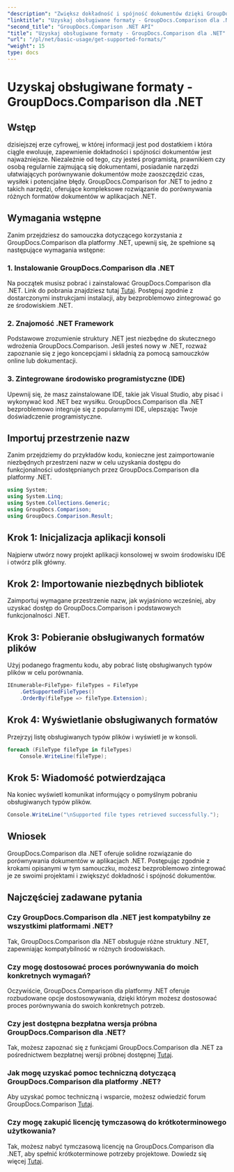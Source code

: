 ```yaml
---
"description": "Zwiększ dokładność i spójność dokumentów dzięki GroupDocs.Comparison dla .NET. Bezproblemowo zintegruj to potężne narzędzie ze swoimi aplikacjami .NET."
"linktitle": "Uzyskaj obsługiwane formaty - GroupDocs.Comparison dla .NET"
"second_title": "GroupDocs.Comparison .NET API"
"title": "Uzyskaj obsługiwane formaty - GroupDocs.Comparison dla .NET"
"url": "/pl/net/basic-usage/get-supported-formats/"
"weight": 15
type: docs
---
```

# Uzyskaj obsługiwane formaty - GroupDocs.Comparison dla .NET

## Wstęp
dzisiejszej erze cyfrowej, w której informacji jest pod dostatkiem i która ciągle ewoluuje, zapewnienie dokładności i spójności dokumentów jest najważniejsze. Niezależnie od tego, czy jesteś programistą, prawnikiem czy osobą regularnie zajmującą się dokumentami, posiadanie narzędzi ułatwiających porównywanie dokumentów może zaoszczędzić czas, wysiłek i potencjalne błędy. GroupDocs.Comparison for .NET to jedno z takich narzędzi, oferujące kompleksowe rozwiązanie do porównywania różnych formatów dokumentów w aplikacjach .NET.
## Wymagania wstępne
Zanim przejdziesz do samouczka dotyczącego korzystania z GroupDocs.Comparison dla platformy .NET, upewnij się, że spełnione są następujące wymagania wstępne:
### 1. Instalowanie GroupDocs.Comparison dla .NET
Na początek musisz pobrać i zainstalować GroupDocs.Comparison dla .NET. Link do pobrania znajdziesz tutaj [Tutaj](https://releases.groupdocs.com/comparison/net/). Postępuj zgodnie z dostarczonymi instrukcjami instalacji, aby bezproblemowo zintegrować go ze środowiskiem .NET.
### 2. Znajomość .NET Framework
Podstawowe zrozumienie struktury .NET jest niezbędne do skutecznego wdrożenia GroupDocs.Comparison. Jeśli jesteś nowy w .NET, rozważ zapoznanie się z jego koncepcjami i składnią za pomocą samouczków online lub dokumentacji.
### 3. Zintegrowane środowisko programistyczne (IDE)
Upewnij się, że masz zainstalowane IDE, takie jak Visual Studio, aby pisać i wykonywać kod .NET bez wysiłku. GroupDocs.Comparison dla .NET bezproblemowo integruje się z popularnymi IDE, ulepszając Twoje doświadczenie programistyczne.

## Importuj przestrzenie nazw
Zanim przejdziemy do przykładów kodu, konieczne jest zaimportowanie niezbędnych przestrzeni nazw w celu uzyskania dostępu do funkcjonalności udostępnianych przez GroupDocs.Comparison dla platformy .NET.
```csharp
using System;
using System.Linq;
using System.Collections.Generic;
using GroupDocs.Comparison;
using GroupDocs.Comparison.Result;
```

## Krok 1: Inicjalizacja aplikacji konsoli
Najpierw utwórz nowy projekt aplikacji konsolowej w swoim środowisku IDE i otwórz plik główny.
## Krok 2: Importowanie niezbędnych bibliotek
Zaimportuj wymagane przestrzenie nazw, jak wyjaśniono wcześniej, aby uzyskać dostęp do GroupDocs.Comparison i podstawowych funkcjonalności .NET.
## Krok 3: Pobieranie obsługiwanych formatów plików
Użyj podanego fragmentu kodu, aby pobrać listę obsługiwanych typów plików w celu porównania.
```csharp
IEnumerable<FileType> fileTypes = FileType
    .GetSupportedFileTypes()
    .OrderBy(fileType => fileType.Extension);
```
## Krok 4: Wyświetlanie obsługiwanych formatów
Przejrzyj listę obsługiwanych typów plików i wyświetl je w konsoli.
```csharp
foreach (FileType fileType in fileTypes)
    Console.WriteLine(fileType);
```
## Krok 5: Wiadomość potwierdzająca
Na koniec wyświetl komunikat informujący o pomyślnym pobraniu obsługiwanych typów plików.
```csharp
Console.WriteLine("\nSupported file types retrieved successfully.");
```

## Wniosek
GroupDocs.Comparison dla .NET oferuje solidne rozwiązanie do porównywania dokumentów w aplikacjach .NET. Postępując zgodnie z krokami opisanymi w tym samouczku, możesz bezproblemowo zintegrować je ze swoimi projektami i zwiększyć dokładność i spójność dokumentów.
## Najczęściej zadawane pytania
### Czy GroupDocs.Comparison dla .NET jest kompatybilny ze wszystkimi platformami .NET?
Tak, GroupDocs.Comparison dla .NET obsługuje różne struktury .NET, zapewniając kompatybilność w różnych środowiskach.
### Czy mogę dostosować proces porównywania do moich konkretnych wymagań?
Oczywiście, GroupDocs.Comparison dla platformy .NET oferuje rozbudowane opcje dostosowywania, dzięki którym możesz dostosować proces porównywania do swoich konkretnych potrzeb.
### Czy jest dostępna bezpłatna wersja próbna GroupDocs.Comparison dla .NET?
Tak, możesz zapoznać się z funkcjami GroupDocs.Comparison dla .NET za pośrednictwem bezpłatnej wersji próbnej dostępnej [Tutaj](https://releases.groupdocs.com/).
### Jak mogę uzyskać pomoc techniczną dotyczącą GroupDocs.Comparison dla platformy .NET?
Aby uzyskać pomoc techniczną i wsparcie, możesz odwiedzić forum GroupDocs.Comparison [Tutaj](https://forum.groupdocs.com/c/comparison/12).
### Czy mogę zakupić licencję tymczasową do krótkoterminowego użytkowania?
Tak, możesz nabyć tymczasową licencję na GroupDocs.Comparison dla .NET, aby spełnić krótkoterminowe potrzeby projektowe. Dowiedz się więcej [Tutaj](https://purchase.groupdocs.com/temporary-license/).